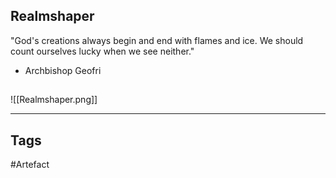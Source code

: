 ## Realmshaper
"God's creations always begin and end with flames and ice.
We should count ourselves lucky when we see neither."
- Archbishop Geofri
## 
![[Realmshaper.png]]

---
## Tags
#Artefact